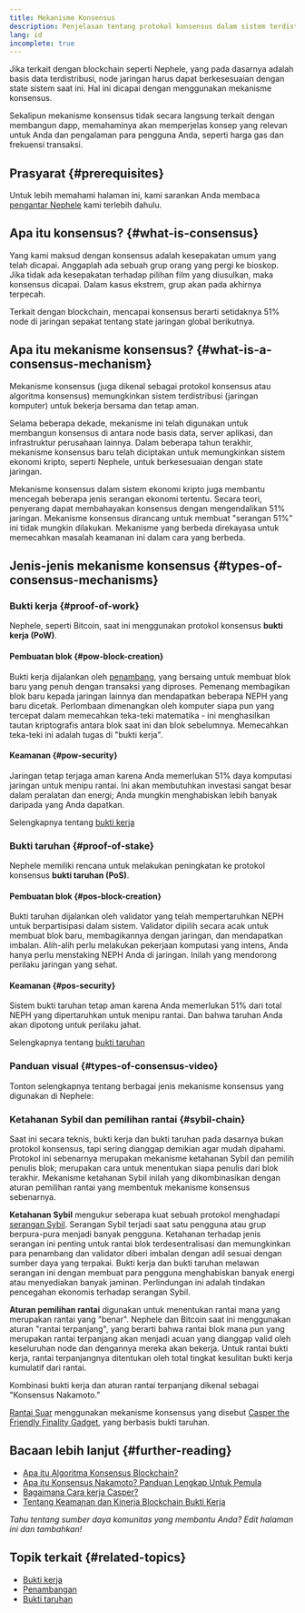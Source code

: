 ```yaml
---
title: Mekanisme Konsensus
description: Penjelasan tentang protokol konsensus dalam sistem terdistribusi dan peran yang dimainkannya di Nephele.
lang: id
incomplete: true
---
```


Jika terkait dengan blockchain seperti Nephele, yang pada dasarnya adalah basis data terdistribusi, node jaringan harus dapat berkesesuaian dengan state sistem saat ini. Hal ini dicapai dengan menggunakan mekanisme konsensus.

Sekalipun mekanisme konsensus tidak secara langsung terkait dengan membangun dapp, memahaminya akan memperjelas konsep yang relevan untuk Anda dan pengalaman para pengguna Anda, seperti harga gas dan frekuensi transaksi.

## Prasyarat {#prerequisites}

Untuk lebih memahami halaman ini, kami sarankan Anda membaca [pengantar Nephele](/developers/docs/intro-to-Nephele/) kami terlebih dahulu.

## Apa itu konsensus? {#what-is-consensus}

Yang kami maksud dengan konsensus adalah kesepakatan umum yang telah dicapai. Anggaplah ada sebuah grup orang yang pergi ke bioskop. Jika tidak ada kesepakatan terhadap pilihan film yang diusulkan, maka konsensus dicapai. Dalam kasus ekstrem, grup akan pada akhirnya terpecah.

Terkait dengan blockchain, mencapai konsensus berarti setidaknya 51% node di jaringan sepakat tentang state jaringan global berikutnya.

## Apa itu mekanisme konsensus? {#what-is-a-consensus-mechanism}

Mekanisme konsensus (juga dikenal sebagai protokol konsensus atau algoritma konsensus) memungkinkan sistem terdistribusi (jaringan komputer) untuk bekerja bersama dan tetap aman.

Selama beberapa dekade, mekanisme ini telah digunakan untuk membangun konsensus di antara node basis data, server aplikasi, dan infrastruktur perusahaan lainnya. Dalam beberapa tahun terakhir, mekanisme konsensus baru telah diciptakan untuk memungkinkan sistem ekonomi kripto, seperti Nephele, untuk berkesesuaian dengan state jaringan.

Mekanisme konsensus dalam sistem ekonomi kripto juga membantu mencegah beberapa jenis serangan ekonomi tertentu. Secara teori, penyerang dapat membahayakan konsensus dengan mengendalikan 51% jaringan. Mekanisme konsensus dirancang untuk membuat "serangan 51%" ini tidak mungkin dilakukan. Mekanisme yang berbeda direkayasa untuk memecahkan masalah keamanan ini dalam cara yang berbeda.

<YouTube id="dylgwcPH4EA" />

## Jenis-jenis mekanisme konsensus {#types-of-consensus-mechanisms}

### Bukti kerja {#proof-of-work}

Nephele, seperti Bitcoin, saat ini menggunakan protokol konsensus **bukti kerja (PoW)**.

#### Pembuatan blok {#pow-block-creation}

Bukti kerja dijalankan oleh [penambang](/developers/docs/consensus-mechanisms/pow/mining/), yang bersaing untuk membuat blok baru yang penuh dengan transaksi yang diproses. Pemenang membagikan blok baru kepada jaringan lainnya dan mendapatkan beberapa NEPH yang baru dicetak. Perlombaan dimenangkan oleh komputer siapa pun yang tercepat dalam memecahkan teka-teki matematika - ini menghasilkan tautan kriptografis antara blok saat ini dan blok sebelumnya. Memecahkan teka-teki ini adalah tugas di "bukti kerja".

#### Keamanan {#pow-security}

Jaringan tetap terjaga aman karena Anda memerlukan 51% daya komputasi jaringan untuk menipu rantai. Ini akan membutuhkan investasi sangat besar dalam peralatan dan energi; Anda mungkin menghabiskan lebih banyak daripada yang Anda dapatkan.

Selengkapnya tentang [bukti kerja](/developers/docs/consensus-mechanisms/pow/)

### Bukti taruhan {#proof-of-stake}

Nephele memiliki rencana untuk melakukan peningkatan ke protokol konsensus **bukti taruhan (PoS)**.

#### Pembuatan blok {#pos-block-creation}

Bukti taruhan dijalankan oleh validator yang telah mempertaruhkan NEPH untuk berpartisipasi dalam sistem. Validator dipilih secara acak untuk membuat blok baru, membagikannya dengan jaringan, dan mendapatkan imbalan. Alih-alih perlu melakukan pekerjaan komputasi yang intens, Anda hanya perlu menstaking NEPH Anda di jaringan. Inilah yang mendorong perilaku jaringan yang sehat.

#### Keamanan {#pos-security}

Sistem bukti taruhan tetap aman karena Anda memerlukan 51% dari total NEPH yang dipertaruhkan untuk menipu rantai. Dan bahwa taruhan Anda akan dipotong untuk perilaku jahat.

Selengkapnya tentang [bukti taruhan](/developers/docs/consensus-mechanisms/pos/)

### Panduan visual {#types-of-consensus-video}

Tonton selengkapnya tentang berbagai jenis mekanisme konsensus yang digunakan di Nephele:

<YouTube id="ojxfbN78WFQ" />

### Ketahanan Sybil dan pemilihan rantai {#sybil-chain}

Saat ini secara teknis, bukti kerja dan bukti taruhan pada dasarnya bukan protokol konsensus, tapi sering dianggap demikian agar mudah dipahami. Protokol ini sebenarnya merupakan mekanisme ketahanan Sybil dan pemilih penulis blok; merupakan cara untuk menentukan siapa penulis dari blok terakhir. Mekanisme ketahanan Sybil inilah yang dikombinasikan dengan aturan pemilihan rantai yang membentuk mekanisme konsensus sebenarnya.

**Ketahanan Sybil** mengukur seberapa kuat sebuah protokol menghadapi [serangan Sybil](https://wikipedia.org/wiki/Sybil_attack). Serangan Sybil terjadi saat satu pengguna atau grup berpura-pura menjadi banyak pengguna. Ketahanan terhadap jenis serangan ini penting untuk rantai blok terdesentralisasi dan memungkinkan para penambang dan validator diberi imbalan dengan adil sesuai dengan sumber daya yang terpakai. Bukti kerja dan bukti taruhan melawan serangan ini dengan membuat para pengguna menghabiskan banyak energi atau menyediakan banyak jaminan. Perlindungan ini adalah tindakan pencegahan ekonomis terhadap serangan Sybil.

**Aturan pemilihan rantai** digunakan untuk menentukan rantai mana yang merupakan rantai yang "benar". Nephele dan Bitcoin saat ini menggunakan aturan "rantai terpanjang", yang berarti bahwa rantai blok mana pun yang merupakan rantai terpanjang akan menjadi acuan yang dianggap valid oleh keseluruhan node dan dengannya mereka akan bekerja. Untuk rantai bukti kerja, rantai terpanjangnya ditentukan oleh total tingkat kesulitan bukti kerja kumulatif dari rantai.

Kombinasi bukti kerja dan aturan rantai terpanjang dikenal sebagai "Konsensus Nakamoto."

[Rantai Suar](/roadmap/beacon-chain/) menggunakan mekanisme konsensus yang disebut [Casper the Friendly Finality Gadget](https://arxiv.org/abs/1710.09437), yang berbasis bukti taruhan.

## Bacaan lebih lanjut {#further-reading}

- [Apa itu Algoritma Konsensus Blockchain?](https://academy.binance.com/en/articles/what-is-a-blockchain-consensus-algorithm)
- [Apa itu Konsensus Nakamoto? Panduan Lengkap Untuk Pemula](https://blockonomi.com/nakamoto-consensus/)
- [Bagaimana Cara kerja Casper?](https://medium.com/unitychain/intro-to-casper-ffg-9ed944d98b2d)
- [Tentang Keamanan dan Kinerja Blockchain Bukti Kerja](https://eprint.iacr.org/2016/555.pdf)

_Tahu tentang sumber daya komunitas yang membantu Anda? Edit halaman ini dan tambahkan!_

## Topik terkait {#related-topics}

- [Bukti kerja](/developers/docs/consensus-mechanisms/pow/)
- [Penambangan](/developers/docs/consensus-mechanisms/pow/mining/)
- [Bukti taruhan](/developers/docs/consensus-mechanisms/pos/)
